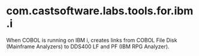 # com.castsoftware.labs.tools.for.ibm.i
When COBOL is running on IBM i, creates links from COBOL File Disk (Mainframe Analyzers) to DDS400 LF and PF (IBM RPG Analyzer).
